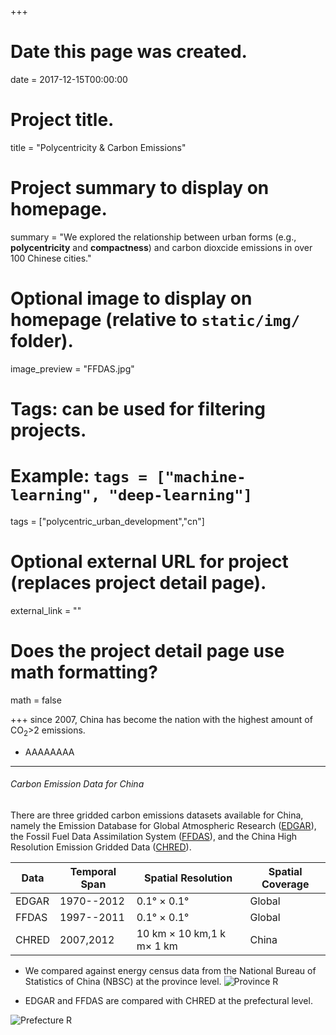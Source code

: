 +++
# Date this page was created.
date = 2017-12-15T00:00:00

# Project title.
title = "Polycentricity & Carbon Emissions"

# Project summary to display on homepage.
summary = "We explored the relationship between urban forms (e.g., **polycentricity** and **compactness**) and carbon dioxcide emissions in over 100 Chinese cities."

# Optional image to display on homepage (relative to `static/img/` folder).
image_preview = "FFDAS.jpg"

# Tags: can be used for filtering projects.
# Example: `tags = ["machine-learning", "deep-learning"]`

tags = ["polycentric_urban_development","cn"]

# Optional external URL for project (replaces project detail page).
external_link = ""

# Does the project detail page use math formatting?
math = false

+++
since 2007, China has become the nation with the highest amount of CO<sub>2</sub>>2 emissions. 



- AAAAAAAA



***
###### Carbon Emission Data for China
There are three gridded carbon emissions datasets available for China, namely the Emission Database for Global Atmospheric Research ([EDGAR](http://edgar.jrc.ec.europa.eu/)), the Fossil Fuel Data Assimilation System ([FFDAS](http://www.gurneylab.org/portfolio-item/ffdas/)), and the China High Resolution Emission Gridded Data ([CHRED](http://www.cityghg.com/)).

Data|Temporal Span|Spatial Resolution|Spatial Coverage
----|-------------|------------------|----------------
EDGAR|1970--2012|0.1° × 0.1°|Global|
FFDAS|1997--2011|0.1° × 0.1°|Global|
CHRED|2007,2012|10 km × 10 km,1 k m× 1 km|China


- We compared against energy census data from the National Bureau of Statistics of China (NBSC) at the province level.
![Province R](/img/jcp2017_prov_R.png)


- EDGAR and FFDAS are compared with CHRED at the prefectural level.


![Prefecture R](/img/jcp2017_pre_R.png)